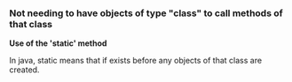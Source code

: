 ### Not needing to have objects of type "class" to call methods of that class

**Use of the 'static' method**

In java, static means that if exists before any objects of that class are created.

